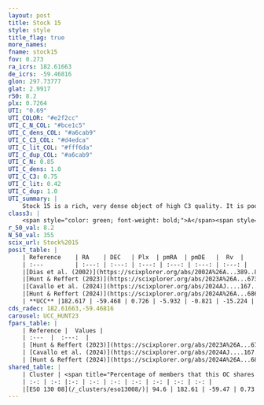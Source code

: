 ```yaml
---
layout: post
title: Stock 15
style: style
title_flag: true
more_names: 
fname: stock15
fov: 0.273
ra_icrs: 182.61663
de_icrs: -59.46816
glon: 297.73777
glat: 2.9917
r50: 8.2
plx: 0.7264
UTI: "0.69"
UTI_COLOR: "#e2f2cc"
UTI_C_N_COL: "#bce1c5"
UTI_C_dens_COL: "#a6cab9"
UTI_C_C3_COL: "#d4edca"
UTI_C_lit_COL: "#fff6da"
UTI_C_dup_COL: "#a6cab9"
UTI_C_N: 0.85
UTI_C_dens: 1.0
UTI_C_C3: 0.75
UTI_C_lit: 0.42
UTI_C_dup: 1.0
UTI_summary: |
    Stock 15 is a rich, very dense object of high C3 quality. It is poorly studied in the literature. This object shares a large percentage of members with a later reported entry.
class3: |
    <span style="color: green; font-weight: bold;">A</span><span style="color: #FFC300; font-weight: bold;">B</span>
r_50_val: 8.2
N_50_val: 355
scix_url: Stock%2015
posit_table: |
    | Reference    | RA    | DEC   | Plx  | pmRA  | pmDE   |  Rv  |
    | :---         | :---: | :---: | :---: | :---: | :---: | :---: |
    |[Dias et al. (2002)](https://scixplorer.org/abs/2002A%26A...389..871D) | 182.625 | -59.483 | -- | -5.92 | -1.82 | -- |
    |[Hunt & Reffert (2023)](https://scixplorer.org/abs/2023A%26A...673A.114H) | 182.628 | -59.473 | 0.735 | -5.945 | -0.832 | -12.528 |
    |[Cavallo et al. (2024)](https://scixplorer.org/abs/2024AJ....167...12C) | 182.582 | -59.453 | 0.734 | -- | -- | -- |
    |[Hunt & Reffert (2024)](https://scixplorer.org/abs/2024A%26A...686A..42H) | 182.628 | -59.473 | 0.735 | -5.945 | -0.832 | -12.528 |
    | **UCC** |182.617 | -59.468 | 0.726 | -5.932 | -0.821 | -15.224 | 
cds_radec: 182.61663,-59.46816
carousel: UCC_HUNT23
fpars_table: |
    | Reference |  Values |
    | :---  |  :---:  |
    | [Hunt & Reffert (2023)](https://scixplorer.org/abs/2023A%26A...673A.114H) | `AV50=0.927, diffAV50=1.009, MOD50=10.571, logAge50=8.324` |
    | [Cavallo et al. (2024)](https://scixplorer.org/abs/2024AJ....167...12C) | `AV50=1.18, dMod50=10.66, logAge50=8.2, [Fe/H]50=0.18` |
    | [Hunt & Reffert (2024)](https://scixplorer.org/abs/2024A%26A...686A..42H) | `MassJ=978.424` |
shared_table: |
    | Cluster | <span title="Percentage of members that this OC shares with the ones listed">%</span>   | RA   | DEC   | Plx   | pmRA  | pmDE  | Rv | UTI |
    | :-: | :-: |:-: | :-: | :-: | :-: | :-: | :-: | :-: |
    |[ESO 130 08](/_clusters/eso13008/)| 94.6 | 182.61 | -59.47 | 0.73 | -5.94 | -0.82 | -15.22 |0.01 |
---
```

